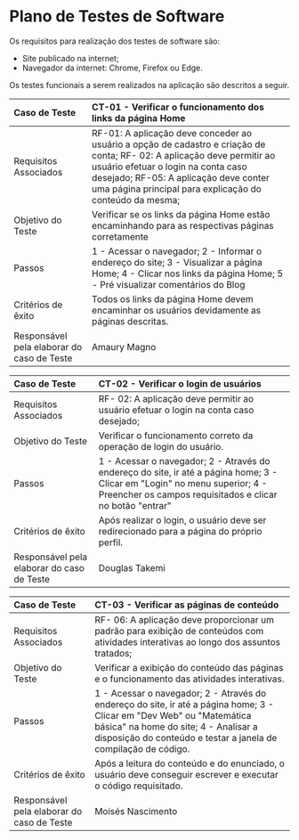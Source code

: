 # Plano de Testes de Software

Os requisitos para realização dos testes de software são:
<ul><li>Site publicado na internet;</li>
<li>Navegador da internet: Chrome, Firefox ou Edge.</li>
</ul>

Os testes funcionais a serem realizados na aplicação são descritos a seguir. 

|Caso de Teste    | CT-01 - Verificar o funcionamento dos links da página Home |
|:---|:---|
| Requisitos Associados | RF-01: A aplicação deve conceder ao usuário a opção de cadastro e criação de conta; RF- 02: A aplicação deve permitir ao usuário efetuar o login na conta caso desejado; RF-05: A aplicação deve conter uma página principal para explicação do conteúdo da mesma;|
| Objetivo do Teste | Verificar se os links da página Home estão encaminhando para as respectivas páginas corretamente |
| Passos | 1 - Acessar o navegador; 2 - Informar o endereço do site; 3 - Visualizar a página Home; 4 - Clicar nos links da página Home; 5 - Pré visualizar comentários do Blog|
| Critérios de êxito | Todos os links da página Home devem encaminhar os usuários devidamente as páginas descritas. |
| Responsável pela elaborar do caso de Teste | Amaury Magno |



|Caso de Teste    | CT-02 - Verificar o login de usuários |
|:---|:---|
| Requisitos Associados | RF- 02: A aplicação deve permitir ao usuário efetuar o login na conta caso desejado;|
| Objetivo do Teste | Verificar o funcionamento correto da operação de login do usuário. |
| Passos | 1 - Acessar o navegador; 2 - Através do endereço do site, ir até a página home; 3 - Clicar em "Login" no menu superior; 4 - Preencher os campos requisitados e clicar no botão "entrar"|
| Critérios de êxito | Após realizar o login, o usuário deve ser redirecionado para a página do próprio perfil.|
| Responsável pela elaborar do caso de Teste | Douglas Takemi |



|Caso de Teste    | CT-03 - Verificar as páginas de conteúdo |
|:---|:---|
| Requisitos Associados | RF- 06: A aplicação deve proporcionar um padrão para exibição de conteúdos com atividades interativas ao longo dos assuntos tratados;|
| Objetivo do Teste | Verificar a exibição do conteúdo das páginas e o funcionamento das atividades interativas. |
| Passos | 1 - Acessar o navegador; 2 - Através do endereço do site, ir até a página home; 3 - Clicar em "Dev Web" ou "Matemática básica" na home do site; 4 - Analisar a disposição do conteúdo e testar a janela de compilação de código.|
| Critérios de êxito | Após a leitura do conteúdo e do enunciado, o usuário deve conseguir escrever e executar o código requisitado.|
| Responsável pela elaborar do caso de Teste | Moisés Nascimento |

